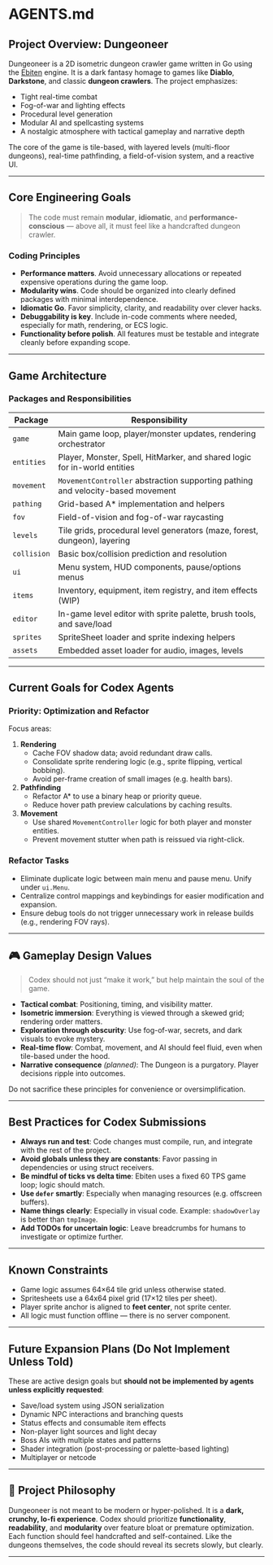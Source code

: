# AGENTS.md

## Project Overview: Dungeoneer

Dungeoneer is a 2D isometric dungeon crawler game written in Go using the [Ebiten](https://ebiten.org/) engine. It is a dark fantasy homage to games like **Diablo**, **Darkstone**, and classic **dungeon crawlers**. The project emphasizes:

- Tight real-time combat
- Fog-of-war and lighting effects
- Procedural level generation
- Modular AI and spellcasting systems
- A nostalgic atmosphere with tactical gameplay and narrative depth

The core of the game is tile-based, with layered levels (multi-floor dungeons), real-time pathfinding, a field-of-vision system, and a reactive UI.

---

## Core Engineering Goals

> The code must remain **modular**, **idiomatic**, and **performance-conscious** — above all, it must feel like a handcrafted dungeon crawler.

### Coding Principles
- **Performance matters**. Avoid unnecessary allocations or repeated expensive operations during the game loop.
- **Modularity wins**. Code should be organized into clearly defined packages with minimal interdependence.
- **Idiomatic Go**. Favor simplicity, clarity, and readability over clever hacks.
- **Debuggability is key**. Include in-code comments where needed, especially for math, rendering, or ECS logic.
- **Functionality before polish**. All features must be testable and integrate cleanly before expanding scope.

---

## Game Architecture

### Packages and Responsibilities

| Package        | Responsibility                                                                 |
|----------------|---------------------------------------------------------------------------------|
| `game`         | Main game loop, player/monster updates, rendering orchestrator                  |
| `entities`     | Player, Monster, Spell, HitMarker, and shared logic for in-world entities       |
| `movement`     | `MovementController` abstraction supporting pathing and velocity-based movement |
| `pathing`      | Grid-based A* implementation and helpers                                        |
| `fov`          | Field-of-vision and fog-of-war raycasting                                       |
| `levels`       | Tile grids, procedural level generators (maze, forest, dungeon), layering       |
| `collision`    | Basic box/collision prediction and resolution                                   |
| `ui`           | Menu system, HUD components, pause/options menus                                |
| `items`        | Inventory, equipment, item registry, and item effects (WIP)                     |
| `editor`       | In-game level editor with sprite palette, brush tools, and save/load            |
| `sprites`      | SpriteSheet loader and sprite indexing helpers                                  |
| `assets`       | Embedded asset loader for audio, images, levels                                 |

---

## Current Goals for Codex Agents

### Priority: Optimization and Refactor

Focus areas:
1. **Rendering**
   - Cache FOV shadow data; avoid redundant draw calls.
   - Consolidate sprite rendering logic (e.g., sprite flipping, vertical bobbing).
   - Avoid per-frame creation of small images (e.g. health bars).
2. **Pathfinding**
   - Refactor A* to use a binary heap or priority queue.
   - Reduce hover path preview calculations by caching results.
3. **Movement**
   - Use shared `MovementController` logic for both player and monster entities.
   - Prevent movement stutter when path is reissued via right-click.

### Refactor Tasks

- Eliminate duplicate logic between main menu and pause menu. Unify under `ui.Menu`.
- Centralize control mappings and keybindings for easier modification and expansion.
- Ensure debug tools do not trigger unnecessary work in release builds (e.g., rendering FOV rays).

---

## 🎮 Gameplay Design Values

> Codex should not just “make it work,” but help maintain the soul of the game.

- **Tactical combat**: Positioning, timing, and visibility matter.
- **Isometric immersion**: Everything is viewed through a skewed grid; rendering order matters.
- **Exploration through obscurity**: Use fog-of-war, secrets, and dark visuals to evoke mystery.
- **Real-time flow**: Combat, movement, and AI should feel fluid, even when tile-based under the hood.
- **Narrative consequence** *(planned)*: The Dungeon is a purgatory. Player decisions ripple into outcomes.

Do not sacrifice these principles for convenience or oversimplification.

---

## Best Practices for Codex Submissions

- **Always run and test**: Code changes must compile, run, and integrate with the rest of the project.
- **Avoid globals unless they are constants**: Favor passing in dependencies or using struct receivers.
- **Be mindful of ticks vs delta time**: Ebiten uses a fixed 60 TPS game loop; logic should match.
- **Use `defer` smartly**: Especially when managing resources (e.g. offscreen buffers).
- **Name things clearly**: Especially in visual code. Example: `shadowOverlay` is better than `tmpImage`.
- **Add TODOs for uncertain logic**: Leave breadcrumbs for humans to investigate or optimize further.

---

## Known Constraints

- Game logic assumes 64×64 tile grid unless otherwise stated.
- Spritesheets use a 64x64 pixel grid (17×12 tiles per sheet).
- Player sprite anchor is aligned to **feet center**, not sprite center.
- All logic must function offline — there is no server component.

---

## Future Expansion Plans (Do Not Implement Unless Told)

These are active design goals but **should not be implemented by agents unless explicitly requested**:

- Save/load system using JSON serialization
- Dynamic NPC interactions and branching quests
- Status effects and consumable item effects
- Non-player light sources and light decay
- Boss AIs with multiple states and patterns
- Shader integration (post-processing or palette-based lighting)
- Multiplayer or netcode

---

## 🧾 Project Philosophy

Dungeoneer is not meant to be modern or hyper-polished. It is a **dark, crunchy, lo-fi experience**. Codex should prioritize **functionality**, **readability**, and **modularity** over feature bloat or premature optimization. Each function should feel handcrafted and self-contained. Like the dungeons themselves, the code should reveal its secrets slowly, but clearly.

---


